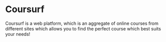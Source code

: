 # Coursurf

Coursurf is a web platform, which is an aggregate of online courses from different sites which allows you to find the perfect course which best suits your needs!
